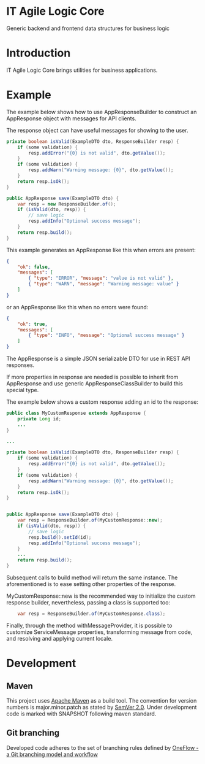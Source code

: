 # IT Agile Logic Core
Generic backend and frontend data structures for business logic

# Introduction

IT Agile Logic Core brings utilities for business applications.

# Example

The example below shows how to use AppResponseBuilder to construct an AppResponse object with messages for API clients.

The response object can have useful messages for showing to the user.

```java
private boolean isValid(ExampleDTO dto, ResponseBuilder resp) {
    if (some validation) {
        resp.addError("{0} is not valid", dto.getValue());
    }
    if (some validation) {
        resp.addWarn("Warning message: {0}", dto.getValue());
    }
    return resp.isOk();
}

public AppResponse save(ExampleDTO dto) {
    var resp = new ResponseBuilder.of();
    if (isValid(dto, resp)) {
        // save logic
        resp.addInfo("Optional success message");
    }
    return resp.build();
}

```

This example generates an AppResponse like this when errors are present:

```json
{
    "ok": false,
    "messages": [
        { "type": "ERROR", "message": "value is not valid" },
        { "type": "WARN", "message": "Warning message: value" }
    ]
}
```

or an AppResponse like this when no errors were found:


```json
{
    "ok": true,
    "messages": [
        { "type": "INFO", "message": "Optional success message" }
    ]
}
```

The AppResponse is a simple JSON serializable DTO for use in REST API responses.

If more properties in response are needed is possible to inherit from AppResponse and use generic AppResponseClassBuilder to build this special type.

The example below shows a custom response adding an id to the response:

```java
public class MyCustomResponse extends AppResponse {
    private Long id;
    ...
}

...

private boolean isValid(ExampleDTO dto, ResponseBuilder resp) {
    if (some validation) {
        resp.addError("{0} is not valid", dto.getValue());
    }
    if (some validation) {
        resp.addWarn("Warning message: {0}", dto.getValue());
    }
    return resp.isOk();
}


public AppResponse save(ExampleDTO dto) {
    var resp = ResponseBuilder.of(MyCustomResponse::new);
    if (isValid(dto, resp)) {
        // save logic
        resp.build().setId(id);
        resp.addInfo("Optional success message");
    }
    ...
    return resp.build();
}

```

Subsequent calls to build method will return the same instance. The aforementioned is to ease setting other properties of the response.

MyCustomResponse::new is the recommended way to initialize the custom response builder, nevertheless, passing a class is supported too:

```java
    var resp = ResponseBuilder.of(MyCustomResponse.class);
```

Finally, through the method withMessageProvider, it is possible to customize ServiceMessage properties, transforming message from code, and resolving and applying current locale.

# Development
## Maven
This project uses [Apache Maven](http://maven.apache.org/) as a build tool.  The convention for version numbers is major.minor.patch as stated by [SemVer 2.0](http://semver.org/). Under development code is marked with SNAPSHOT following maven standard.

## Git branching
Developed code adheres to the set of branching rules defined by [OneFlow - a Git branching model and workflow](http://endoflineblog.com/oneflow-a-git-branching-model-and-workflow)

